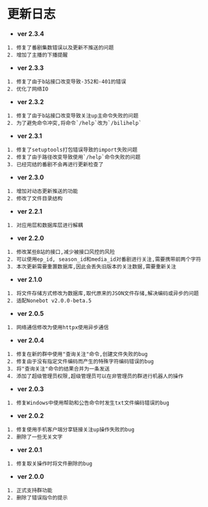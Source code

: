 # 更新日志
- **ver 2.3.4**
```
1. 修复了番剧集数错误以及更新不推送的问题
2. 增加了主播的下播提醒
```

- **ver 2.3.3**
```
1. 修复了由于b站接口改变导致-352和-401的错误
2. 优化了网络IO
```

- **ver 2.3.2**
```
1. 修复了由于b站接口改变导致关注up主命令失败的问题
2. 为了避免命令冲突,将命令`/help`改为`/bilihelp`
```

- **ver 2.3.1**
```
1. 修复了setuptools打包错误导致的import失败问题
2. 修复了由于路径改变导致使用`/help`命令失败的问题
3. 已经完结的番剧不会再进行更新检查了
```

- **ver 2.3.0**
```
1. 增加对动态更新推送的功能
2. 修改了文件目录结构
```

- **ver 2.2.1**
```
1. 对应用层和数据库层进行解耦
```

- **ver 2.2.0**
```
1. 修改某些B站的接口,减少被接口风控的风险
2. 可以使用ep_id, season_id和media_id对番剧进行关注,需要携带前两个字符
3. 本次更新需要重置数据库,因此会丢失旧版本的关注数据,需要重新关注
```

- **ver 2.1.0**
```
1. 将文件存储方式修改为数据库,取代原来的JSON文件存储,解决编码或异步的问题
2. 适配Nonebot v2.0.0-beta.5
```

- **ver 2.0.5**
```
1. 网络通信修改为使用httpx使用异步通信
```

- **ver 2.0.4**
```
1. 修复在新的群中使用"查询关注"命令,创建文件失败的bug
2. 修复由于没有指定文件编码而产生的特殊字符编码错误的bug
3. 将"查询关注"命令的结果合并为一条发送
4. 添加了超级管理员权限,超级管理员可以在非管理员的群进行机器人的操作
```

- **ver 2.0.3**
```
1. 修复Windows中使用帮助和公告命令时发生txt文件编码错误的bug
```

- **ver 2.0.2**
```
1. 修复使用手机客户端分享链接关注up操作失败的bug
2. 删除了一些无关文字
```

- **ver 2.0.1**
```
1. 修复取关操作时将文件删除的bug
```

- **ver 2.0.0**
```
1. 正式支持群功能
2. 删除了错误指令的提示
```